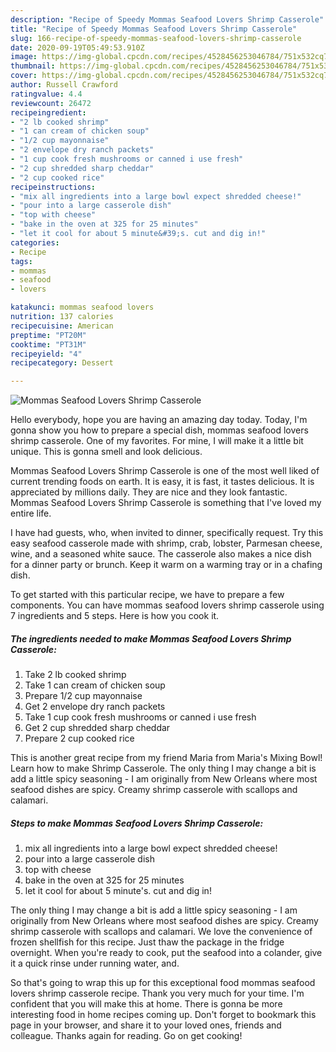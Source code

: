 ```yaml
---
description: "Recipe of Speedy Mommas Seafood Lovers Shrimp Casserole"
title: "Recipe of Speedy Mommas Seafood Lovers Shrimp Casserole"
slug: 166-recipe-of-speedy-mommas-seafood-lovers-shrimp-casserole
date: 2020-09-19T05:49:53.910Z
image: https://img-global.cpcdn.com/recipes/4528456253046784/751x532cq70/mommas-seafood-lovers-shrimp-casserole-recipe-main-photo.jpg
thumbnail: https://img-global.cpcdn.com/recipes/4528456253046784/751x532cq70/mommas-seafood-lovers-shrimp-casserole-recipe-main-photo.jpg
cover: https://img-global.cpcdn.com/recipes/4528456253046784/751x532cq70/mommas-seafood-lovers-shrimp-casserole-recipe-main-photo.jpg
author: Russell Crawford
ratingvalue: 4.4
reviewcount: 26472
recipeingredient:
- "2 lb cooked shrimp"
- "1 can cream of chicken soup"
- "1/2 cup mayonnaise"
- "2 envelope dry ranch packets"
- "1 cup cook fresh mushrooms or canned i use fresh"
- "2 cup shredded sharp cheddar"
- "2 cup cooked rice"
recipeinstructions:
- "mix all ingredients into a large bowl expect shredded cheese!"
- "pour into a large casserole dish"
- "top with cheese"
- "bake in the oven at 325 for 25 minutes"
- "let it cool for about 5 minute&#39;s. cut and dig in!"
categories:
- Recipe
tags:
- mommas
- seafood
- lovers

katakunci: mommas seafood lovers 
nutrition: 137 calories
recipecuisine: American
preptime: "PT20M"
cooktime: "PT31M"
recipeyield: "4"
recipecategory: Dessert

---
```



![Mommas Seafood Lovers Shrimp Casserole](https://img-global.cpcdn.com/recipes/4528456253046784/751x532cq70/mommas-seafood-lovers-shrimp-casserole-recipe-main-photo.jpg)

Hello everybody, hope you are having an amazing day today. Today, I'm gonna show you how to prepare a special dish, mommas seafood lovers shrimp casserole. One of my favorites. For mine, I will make it a little bit unique. This is gonna smell and look delicious.

Mommas Seafood Lovers Shrimp Casserole is one of the most well liked of current trending foods on earth. It is easy, it is fast, it tastes delicious. It is appreciated by millions daily. They are nice and they look fantastic. Mommas Seafood Lovers Shrimp Casserole is something that I've loved my entire life.

I have had guests, who, when invited to dinner, specifically request. Try this easy seafood casserole made with shrimp, crab, lobster, Parmesan cheese, wine, and a seasoned white sauce. The casserole also makes a nice dish for a dinner party or brunch. Keep it warm on a warming tray or in a chafing dish.


To get started with this particular recipe, we have to prepare a few components. You can have mommas seafood lovers shrimp casserole using 7 ingredients and 5 steps. Here is how you cook it.

<!--inarticleads1-->

##### The ingredients needed to make Mommas Seafood Lovers Shrimp Casserole:

1. Take 2 lb cooked shrimp
1. Take 1 can cream of chicken soup
1. Prepare 1/2 cup mayonnaise
1. Get 2 envelope dry ranch packets
1. Take 1 cup cook fresh mushrooms or canned i use fresh
1. Get 2 cup shredded sharp cheddar
1. Prepare 2 cup cooked rice


This is another great recipe from my friend Maria from Maria&#39;s Mixing Bowl! Learn how to make Shrimp Casserole. The only thing I may change a bit is add a little spicy seasoning - I am originally from New Orleans where most seafood dishes are spicy. Creamy shrimp casserole with scallops and calamari. 

<!--inarticleads2-->

##### Steps to make Mommas Seafood Lovers Shrimp Casserole:

1. mix all ingredients into a large bowl expect shredded cheese!
1. pour into a large casserole dish
1. top with cheese
1. bake in the oven at 325 for 25 minutes
1. let it cool for about 5 minute&#39;s. cut and dig in!


The only thing I may change a bit is add a little spicy seasoning - I am originally from New Orleans where most seafood dishes are spicy. Creamy shrimp casserole with scallops and calamari. We love the convenience of frozen shellfish for this recipe. Just thaw the package in the fridge overnight. When you&#39;re ready to cook, put the seafood into a colander, give it a quick rinse under running water, and. 

So that's going to wrap this up for this exceptional food mommas seafood lovers shrimp casserole recipe. Thank you very much for your time. I'm confident that you will make this at home. There is gonna be more interesting food in home recipes coming up. Don't forget to bookmark this page in your browser, and share it to your loved ones, friends and colleague. Thanks again for reading. Go on get cooking!
